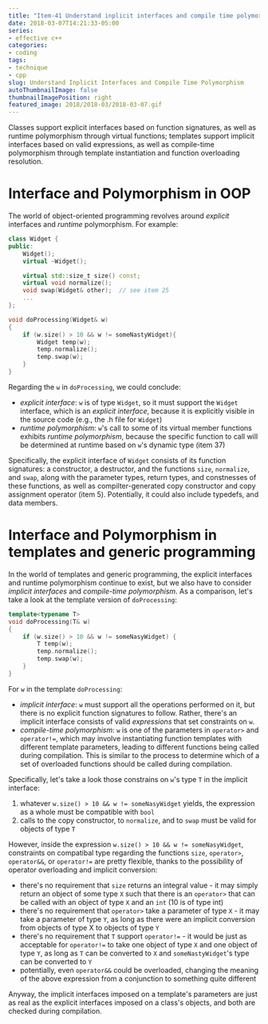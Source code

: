 ```yaml
---
title: "Item-41 Understand inplicit interfaces and compile time polymorphism"
date: 2018-03-07T14:21:33-05:00
series:
- effective c++
categories:
- coding
tags:
- technique
- cpp
slug: Understand Inplicit Interfaces and Compile Time Polymorphism
autoThumbnailImage: false
thumbnailImagePosition: right
featured_image: 2018/2018-03/2018-03-07.gif
---
```


Classes support explicit interfaces based on function signatures, as well as runtime polymorphism through virtual functions; templates support implicit interfaces based on valid expressions, as well as compile-time polymorphism through template instantiation and function overloading resolution.
<!--more-->
<!-- toc -->

# Interface and Polymorphism in OOP

The world of object-oriented programming revolves around _explicit_ interfaces and _runtime_ polymorphism. For example:

```cpp
class Widget {
public:
    Widget();
    virtual ~Widget();

    virtual std::size_t size() const;
    virtual void normalize();
    void swap(Widget& other);  // see item 25
    ...
};
```

```cpp
void doProcessing(Widget& w)
{
    if (w.size() > 10 && w != someNastyWidget){
        Widget temp(w);
        temp.normalize();
        temp.swap(w);
    }
}
```

Regarding the `w` in `doProcessing`, we could conclude:

* _explicit interface_: `w` is of type `Widget`, so it must support the `Widget` interface, which is an _explicit interface_, because it is explicitly visible in the source code (e.g., the .h file for `Widget`)
* _runtime polymorphism_: `w`'s call to some of its virtual member functions exhibits _runtime polymorphism_, because the specific function to call will be determined at runtime based on `w`'s dynamic type (item 37)

Specifically, the explicit interface of `Widget` consists of its function signatures: a constructor, a destructor, and the functions `size`, `normalize`, and `swap`, along with the parameter types, return types, and constnesses of these functions, as well as compilter-generated copy constructor and copy assignment operator (item 5). Potentially, it could also include typedefs, and data members.

# Interface and Polymorphism in templates and generic programming

In the world of templates and generic programming, the explicit interfaces and runtime polymorphism continue to exist, but we also have to consider _implicit interfaces_ and _compile-time polymorphism_. As a comparison, let's take a look at the template version of `doProcessing`:

```cpp
template<typename T>
void doProcessing(T& w)
{
    if (w.size() > 10 && w != someNasyWidget) {
        T temp(w);
        temp.normalize();
        temp.swap(w);
    }
}
```

For `w` in the template `doProcessing`:

* _implicit interface_: `w` must support all the operations performed on it, but there is no explicit function signatures to follow. Rather, there's an implicit interface consists of valid _expressions_ that set constraints on `w`.
* _compile-time polymorphism_: `w` is one of the parameters in `operator>` and `operator!=`, which may involve instantiating function templates with different template parameters, leading to different functions being called during compilation. This is similar to the process to determine which of a set of overloaded functions should be called during compilation.

Specifically, let's take a look those constrains on `w`'s type `T` in the implicit interface:

1. whatever `w.size() > 10 && w != someNasyWidget` yields, the expression as a whole must be compatible with `bool`
2. calls to the copy constructor, to `normalize`, and to `swap` must be valid for objects of type `T`

However, inside the expression `w.size() > 10 && w != someNasyWidget`, constraints on compatibal type regarding the functions `size`, `operator>`, `operator&&`, or `operator!=` are pretty flexible, thanks to the possibility of operator overloading and implicit conversion:

* there's no requirement that `size` returns an integral value - it may simply return an object of some type `X` such that there is an `operator>` that can be called with an object of type `X` and an `int` (10 is of type int)
* there's no requirement that `operator>` take a parameter of type `X` - it may take a parameter of type `Y`, as long as there were an implicit conversion from objects of type X to objects of type `Y`
* there's no requirement that `T` support `operator!=` - it would be just as acceptable for `operator!=` to take one object of type `X` and one object of type `Y`, as long as `T` can be converted to `X` and `someNastyWidget`'s type can be converted to `Y`
* potentially, even `operator&&` could be overloaded, changing the meaning of the above expression from a conjunction to something quite different

Anyway, the implicit interfaces imposed on a template's parameters are just as real as the explicit interfaces imposed on a class's objects, and both are checked during compilation.
